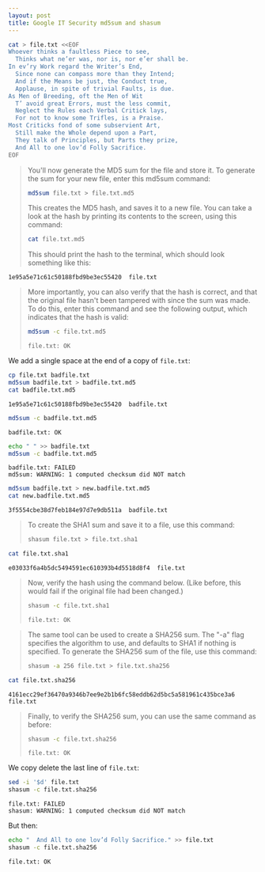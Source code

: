 ```yaml
---
layout: post
title: Google IT Security md5sum and shasum
---
```


```bash
cat > file.txt <<EOF
Whoever thinks a faultless Piece to see,
  Thinks what ne’er was, nor is, nor e’er shall be.
In ev’ry Work regard the Writer’s End,
  Since none can compass more than they Intend;
  And if the Means be just, the Conduct true,
  Applause, in spite of trivial Faults, is due.
As Men of Breeding, oft the Men of Wit
  T’ avoid great Errors, must the less commit,
  Neglect the Rules each Verbal Critick lays,
  For not to know some Trifles, is a Praise.
Most Criticks fond of some subservient Art,
  Still make the Whole depend upon a Part,
  They talk of Principles, but Parts they prize,
  And All to one lov’d Folly Sacrifice.
EOF
```

> You'll now generate the MD5 sum for the file and store it. To generate the sum for your new file, enter this md5sum command:
>
> ```bash
> md5sum file.txt > file.txt.md5
> ```
> This creates the MD5 hash, and saves it to a new file. You can take a look at the hash by printing its contents to the screen, using this command:
>
> ```bash
> cat file.txt.md5
> ```
> This should print the hash to the terminal, which should look something like this:

`1e95a5e71c61c50188fbd9be3ec55420  file.txt`

> More importantly, you can also verify that the hash is correct, and that the original file hasn't been tampered with since the sum was made. To do this, enter this command and see the following output, which indicates that the hash is valid:
>
> ```bash
> md5sum -c file.txt.md5
> ```
>
> `file.txt: OK`

We add a single space at the end of a copy of `file.txt`:

```bash
cp file.txt badfile.txt
md5sum badfile.txt > badfile.txt.md5
cat badfile.txt.md5
```

`1e95a5e71c61c50188fbd9be3ec55420  badfile.txt`

```bash
md5sum -c badfile.txt.md5
```

```
badfile.txt: OK
```

```bash
echo " " >> badfile.txt
md5sum -c badfile.txt.md5
```

```
badfile.txt: FAILED
md5sum: WARNING: 1 computed checksum did NOT match
```

```bash
md5sum badfile.txt > new.badfile.txt.md5
cat new.badfile.txt.md5
```

`3f5554cbe38d7feb184e97d7e9db511a  badfile.txt`

> To create the SHA1 sum and save it to a file, use this command:
>
> ```bash
> shasum file.txt > file.txt.sha1
> ```

```bash
cat file.txt.sha1
```
```
e03033f6a4b5dc5494591ec610393b4d5518d8f4  file.txt
```

> Now, verify the hash using the command below. (Like before, this would fail if the original file had been changed.)
>
> ```bash
> shasum -c file.txt.sha1
> ```
>
> `file.txt: OK`

> The same tool can be used to create a SHA256 sum. The "-a" flag specifies the algorithm to use, and defaults to SHA1 if nothing is specified. To generate the SHA256 sum of the file, use this command:
>
> ```bash
> shasum -a 256 file.txt > file.txt.sha256
> ```

```bash
cat file.txt.sha256
```
```
4161ecc29ef36470a9346b7ee9e2b1b6fc58eddb62d5bc5a581961c435bce3a6  file.txt
```

> Finally, to verify the SHA256 sum, you can use the same command as before:
>
> ```bash
> shasum -c file.txt.sha256
> ```
>
> `file.txt: OK`

We copy delete the last line of `file.txt`:

```bash
sed -i '$d' file.txt
shasum -c file.txt.sha256
```

```
file.txt: FAILED
shasum: WARNING: 1 computed checksum did NOT match
```

But then:

```bash
echo "  And All to one lov’d Folly Sacrifice." >> file.txt
shasum -c file.txt.sha256
```

`file.txt: OK`